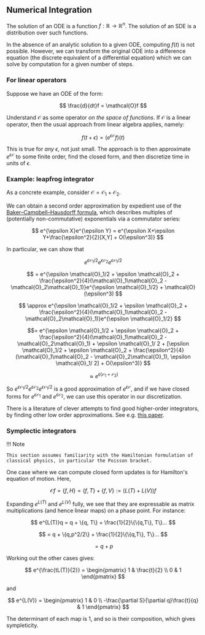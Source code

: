## Numerical Integration

The solution of an ODE is a function $f : \mathbb{R} \to \mathbb{R}^n$. The solution of an SDE is a distribution over such functions.

In the absence of an analytic solution to a given ODE, computing $f(t)$ is not possible. However, we can transform the original ODE into a difference equation (the discrete equivalent of a differential equation) which we can solve by computation for a given number of steps.

### For linear operators

Suppose we have an ODE of the form:

$$
\frac{d}{dt}f = \mathcal{O}f
$$

Understand $\mathcal{O}$ as some operator *on the space of functions*. If $\mathcal{O}$ is a linear operator, then the usual approach from linear algebra applies, namely:

$$
f(t+\epsilon) = (e^{\epsilon \mathcal{O}}f)(t)
$$

This is true for *any* $\epsilon$, not just small. The approach is to then approximate $e^{\epsilon \mathcal{O}}$ to some finite order, find the closed form, and then discretize time in units of $\epsilon$.

### Example: leapfrog integrator

As a concrete example, consider $\mathcal{O} = \mathcal{O}_1 + \mathcal{O}_2$.

We can obtain a second order approximation by expedient use of the [Baker–Campbell–Hausdorff formula](https://en.wikipedia.org/wiki/Baker%E2%80%93Campbell%E2%80%93Hausdorff_formula), which describes multiples of (potentially non-commutative) exponentials via a commutator series:

$$
e^{\epsilon X}e^{\epsilon Y} = e^{\epsilon X+\epsilon Y+\frac{\epsilon^2}{2}[X,Y] + O(\epsilon^3)}
$$

In particular, we can show that 

$$ e^{\epsilon \mathcal{O}_1/2}e^{\epsilon \mathcal{O}_2}e^{\epsilon \mathcal{O}_1/2}$$

$$ 
= e^{\epsilon \mathcal{O}_1/2 + \epsilon \mathcal{O}_2 + \frac{\epsilon^2}{4}(\mathcal{O}_1\mathcal{O}_2 - \mathcal{O}_2\mathcal{O}_1)}e^{\epsilon \mathcal{O}_1/2} + \mathcal{O}(\epsilon^3)
$$

$$ 
\approx e^{\epsilon \mathcal{O}_1/2 + \epsilon \mathcal{O}_2 + \frac{\epsilon^2}{4}(\mathcal{O}_1\mathcal{O}_2 - \mathcal{O}_2\mathcal{O}_1)}e^{\epsilon \mathcal{O}_1/2} 
$$

$$= e^{\epsilon \mathcal{O}_1/2 + \epsilon \mathcal{O}_2 + \frac{\epsilon^2}{4}(\mathcal{O}_1\mathcal{O}_2 - \mathcal{O}_2\mathcal{O}_1) + \epsilon \mathcal{O}_1/ 2 + [\epsilon \mathcal{O}_1/2 + \epsilon \mathcal{O}_2 + \frac{\epsilon^2}{4}(\mathcal{O}_1\mathcal{O}_2 - \mathcal{O}_2\mathcal{O}_1), \epsilon \mathcal{O}_1/ 2] + O(\epsilon^3)} 
$$

$$ 
\approx e^{\epsilon(\mathcal{O}_1 + \mathcal{O}_2)}
$$


So $e^{\epsilon \mathcal{O}_1/2}e^{\epsilon \mathcal{O}_2}e^{\epsilon \mathcal{O}_1/2}$ is a good approximation of $e^{\epsilon\mathcal{O}}$, and if we have closed forms for $e^{\epsilon \mathcal{O_1}}$ and $e^{\epsilon \mathcal{O_2}}$, we can use this operator in our discretization.

There is a literature of clever attempts to find good higher-order integrators, by finding other low order approximations. See e.g. [this paper](https://arxiv.org/pdf/hep-lat/0505020.pdf).


### Symplectic integrators

!!! Note

    This section assumes familiarity with the Hamiltonian formulation of classical physics, in particular the Poisson bracket.
    
One case where we can compute closed form updates is for Hamilton's equation of motion. Here, 

$$
\mathcal{O}f = \{f, H\} = \{f, T\} + \{f, V\}  := (L(T) + L(V))f
$$


Expanding $e^{L(T)}$ and $e^{L(V)}$ fully, we see that they are expressable as matrix multiplications (and hence linear maps) on a phase point. For instance:

$$
e^{L(T)}q = q + \{q, T\} + \frac{1}{2}\{\{q,T\}, T\}... 
$$

$$
= q + \{q,p^2/2\} + \frac{1}{2}\{\{q,T\}, T\}... 
$$

$$
= q + p
$$

Working out the other cases gives:

$$
e^{\frac{tL(T)}{2}} = \begin{pmatrix}
1 & \frac{t}{2} \\
0 & 1 
\end{pmatrix}
$$

and 

$$
e^{L(V)} = \begin{pmatrix}
1 & 0 \\
-\frac{\partial S}{\partial q}\frac{t}{q} & 1 
\end{pmatrix}
$$

The determinant of each map is 1, and so is their composition, which gives sympleticity.


